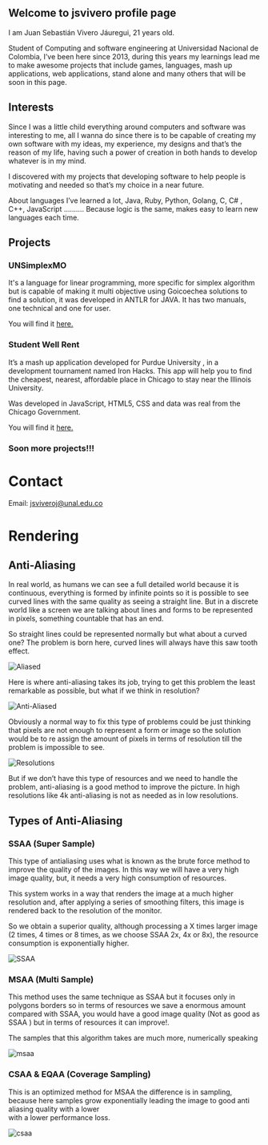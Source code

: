 ## Welcome to jsvivero profile page
I am Juan Sebastián Vivero Jáuregui, 21 years old.

Student of Computing and software engineering at Universidad Nacional de Colombia,  I’ve been here since 2013, during this years my learnings lead me to make awesome projects that include games, languages, mash up applications, web applications, stand alone and many others that will be soon in this page.   

## Interests

Since I was a little child everything around computers and software was interesting to me, all I wanna do since there is to be capable of creating my own software with my ideas, my experience, my designs and that’s the reason of my life, having such a power of creation in both  hands to develop whatever is in my mind.

I discovered with my projects that developing software to help  people is motivating and needed so that’s my choice in a near future.

About languages I’ve learned a lot, Java, Ruby, Python, Golang, C, C# , C++,  JavaScript  ……….
Because  logic is the same, makes easy to learn new languages each time.

## Projects

### UNSimplexMO

It's a language for linear programming, more specific for simplex algorithm but is capable of making it multi objective using Goicoechea solutions to find a solution, it was developed in ANTLR for JAVA.
It has two manuals, one technical and one for user.

You will find it [here.](https://github.com/jsviveroj/UNSimplexMO)

### Student Well Rent

It’s a mash up application developed for Purdue University , in a development tournament named Iron Hacks. This app will help you to find the cheapest, nearest, affordable place in Chicago to stay near the Illinois University.

Was developed in JavaScript, HTML5, CSS and data was real from the Chicago Government.

You will find it [here.](https://github.com/goldironhack/2017-Purdue-UNAL-IronHack-jsviveroj)

### Soon more projects!!!

# Contact
 Email: jsviveroj@unal.edu.co

# Rendering

## Anti-Aliasing
In real world, as humans we can see a full detailed world because it is continuous, everything is formed by infinite points so it is possible to see curved lines with the same quality as seeing a straight line. But in a discrete world like a screen we are talking about lines and forms to be represented in pixels, something countable that has an end.


So straight lines could be represented normally but what about a curved one?  The problem is born here, curved lines will always have this saw tooth effect.

![Aliased](/images/aliased.png)

Here is where anti-aliasing takes its job, trying to get this problem the least remarkable as possible, but what if we think in resolution?

![Anti-Aliased](/images/antiAliased.png)

Obviously a normal way to fix this type of problems could be  just thinking that pixels are not enough to represent a form or image so the solution would be to re assign the amount of pixels in terms of resolution till the problem is impossible to see.

![Resolutions](/images/4kvs1080.jpg)

But if we don’t have this type of resources and we need to handle the problem, anti-aliasing is a good method to improve the picture. In high resolutions like 4k anti-aliasing is not as needed as in low resolutions.

## Types of Anti-Aliasing

### SSAA (Super Sample)

This type of antialiasing uses what is known as the brute force method to improve the quality of the images. In this way we will have a very high image quality, but, it needs a very high consumption of resources.

This system works in a way that renders the image at a much higher resolution and, after applying a series of smoothing filters, this image is rendered back to the resolution of the monitor.

So we obtain a superior quality, although processing a X times larger image (2 times, 4 times or 8 times, as we choose SSAA 2x, 4x or 8x), the resource consumption is exponentially higher.

![SSAA](/images/ssaa.png)

### MSAA (Multi Sample)

This method uses the same technique  as SSAA but it focuses only in polygons borders so in terms of
resources we save a enormous amount compared with SSAA, you would have a  good image quality (Not as good as SSAA ) but in terms of resources it can improve!.

The samples that this algorithm takes are much more, numerically speaking


![msaa](/images/msaa.png)


### CSAA & EQAA (Coverage Sampling)

This is an optimized method for MSAA the difference is in sampling, because here samples grow exponentially leading the  image to good anti aliasing quality with a lower  
with a lower performance loss.

![csaa](/images/csaa.png)
